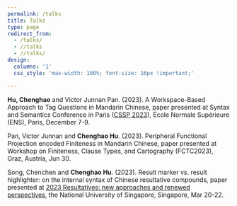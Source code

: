 ```yaml
---
permalink: /talks
title: Talks
type: page
redirect_from: 
  - /talks/
  - //talks
  - //talks/
design: 
  columns: '1' 
  css_style: 'max-width: 100%; font-size: 16px !important;'

---
```


**Hu, Chenghao** and Victor Junnan Pan. (2023). A Workspace-Based Approach to Tag Questions in Mandarin Chinese, paper presented at Syntax and Semantics Conference in Paris ([CSSP 2023](https://cssp-2023.llf-paris.fr/)), École Normale Supérieure (ENS), Paris, December 7-9.
    
Pan, Victor Junnan and **Chenghao Hu**. (2023). Peripheral Functional Projection encoded Finiteness in Mandarin Chinese, paper presented at Workshop on Finiteness, Clause Types, and Cartography (FCTC2023), Graz, Austria, Jun 30.

Song, Chenchen and **Chenghao Hu**. (2023). Result marker vs. result highlighter: on the internal syntax of Chinese resultative compounds, paper presented at [2023 Resultatives: new approaches and renewed perspectives](https://blog.nus.edu.sg/resultatives2023/), the National University of Singapore, Singapore, Mar 20-22.

